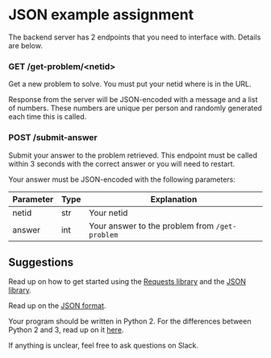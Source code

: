 # JSON example assignment

The backend server has 2 endpoints that you need to interface with. Details are below.

### GET /get-problem/\<netid\>

Get a new problem to solve. You must put your netid where <netid> is in the URL.

Response from the server will be JSON-encoded with a message and a list of numbers. These numbers are unique per person and randomly generated each time this is called.

### POST /submit-answer

Submit your answer to the problem retrieved. This endpoint must be called within 3 seconds with the correct answer or you will need to restart.

Your answer must be JSON-encoded with the following parameters:

|Parameter|Type|Explanation|
|---------|----|-----------|
|netid|str|Your netid|
|answer|int|Your answer to the problem from `/get-problem`|

## Suggestions

Read up on how to get started using the [Requests library](http://www.python-requests.org/en/latest/) and the [JSON library](https://docs.python.org/2/library/json.html). 

Read up on the [JSON format](https://en.wikipedia.org/wiki/JSON#Data_types.2C_syntax_and_example).

Your program should be written in Python 2. For the differences between Python 2 and 3, read up on it [here](https://wiki.python.org/moin/Python2orPython3).

If anything is unclear, feel free to ask questions on Slack.
